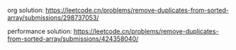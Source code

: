 org solution: https://leetcode.cn/problems/remove-duplicates-from-sorted-array/submissions/298737053/

performance solution: https://leetcode.cn/problems/remove-duplicates-from-sorted-array/submissions/424358040/